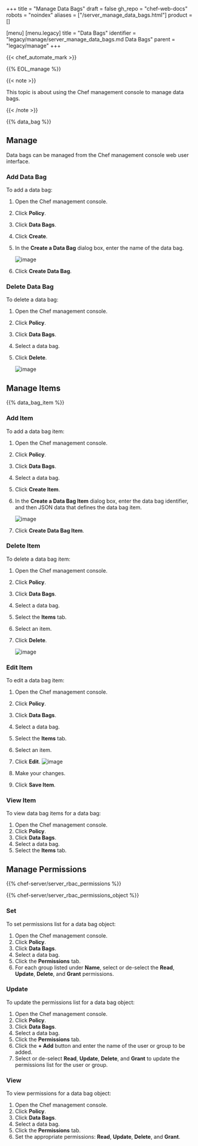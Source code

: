 +++
title = "Manage Data Bags"
draft = false
gh_repo = "chef-web-docs"
robots = "noindex"
aliases = ["/server_manage_data_bags.html"]
product = []

[menu]
  [menu.legacy]
    title = "Data Bags"
    identifier = "legacy/manage/server_manage_data_bags.md Data Bags"
    parent = "legacy/manage"
+++

{{< chef_automate_mark >}}

{{% EOL_manage %}}

{{< note >}}

This topic is about using the Chef management console to manage data
bags.

{{< /note >}}

{{% data_bag %}}

## Manage

Data bags can be managed from the Chef management console web user
interface.

### Add Data Bag

To add a data bag:

1. Open the Chef management console.
1. Click **Policy**.
1. Click **Data Bags**.
1. Click **Create**.
1. In the **Create a Data Bag** dialog box, enter the name of the data
   bag.

    ![image](/images/step_manage_webui_policy_data_bag_add.png)

1. Click **Create Data Bag**.

### Delete Data Bag

To delete a data bag:

1. Open the Chef management console.
1. Click **Policy**.
1. Click **Data Bags**.
1. Select a data bag.
1. Click **Delete**.

    ![image](/images/step_manage_webui_policy_data_bag_delete.png)

## Manage Items

{{% data_bag_item %}}

### Add Item

To add a data bag item:

1. Open the Chef management console.
1. Click **Policy**.
1. Click **Data Bags**.
1. Select a data bag.
1. Click **Create Item**.
1. In the **Create a Data Bag Item** dialog box, enter the data bag
    identifier, and then JSON data that defines the data bag item.

    ![image](/images/step_manage_webui_policy_data_bag_add_item.png)

1. Click **Create Data Bag Item**.

### Delete Item

To delete a data bag item:

1. Open the Chef management console.
1. Click **Policy**.
1. Click **Data Bags**.
1. Select a data bag.
1. Select the **Items** tab.
1. Select an item.
1. Click **Delete**.

    ![image](/images/step_manage_webui_policy_data_bag_delete_item.png)

### Edit Item

To edit a data bag item:

1. Open the Chef management console.
1. Click **Policy**.
1. Click **Data Bags**.
1. Select a data bag.
1. Select the **Items** tab.
1. Select an item.
1. Click **Edit**.
    ![image](/images/step_manage_webui_policy_data_bag_edit_item.png)

1. Make your changes.
1. Click **Save Item**.

### View Item

To view data bag items for a data bag:

1. Open the Chef management console.
2. Click **Policy**.
3. Click **Data Bags**.
4. Select a data bag.
5. Select the **Items** tab.

## Manage Permissions

{{% chef-server/server_rbac_permissions %}}

{{% chef-server/server_rbac_permissions_object %}}

### Set

To set permissions list for a data bag object:

1. Open the Chef management console.
2. Click **Policy**.
3. Click **Data Bags**.
4. Select a data bag.
5. Click the **Permissions** tab.
6. For each group listed under **Name**, select or de-select the
    **Read**, **Update**, **Delete**, and **Grant** permissions.

### Update

To update the permissions list for a data bag object:

1. Open the Chef management console.
2. Click **Policy**.
3. Click **Data Bags**.
4. Select a data bag.
5. Click the **Permissions** tab.
6. Click the **+ Add** button and enter the name of the user or group
    to be added.
7. Select or de-select **Read**, **Update**, **Delete**, and **Grant**
    to update the permissions list for the user or group.

### View

To view permissions for a data bag object:

1. Open the Chef management console.
2. Click **Policy**.
3. Click **Data Bags**.
4. Select a data bag.
5. Click the **Permissions** tab.
6. Set the appropriate permissions: **Read**, **Update**, **Delete**,
    and **Grant**.
